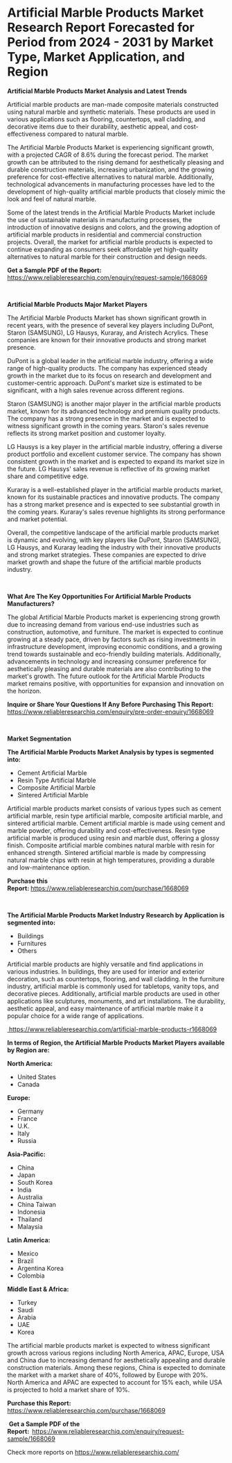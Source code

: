 <p><h1>Artificial Marble Products Market Research Report Forecasted for Period from 2024 -  2031 by Market Type, Market Application, and Region</h1></p><p><strong>Artificial Marble Products Market Analysis and Latest Trends</strong></p>
<p><p>Artificial marble products are man-made composite materials constructed using natural marble and synthetic materials. These products are used in various applications such as flooring, countertops, wall cladding, and decorative items due to their durability, aesthetic appeal, and cost-effectiveness compared to natural marble.</p><p>The Artificial Marble Products Market is experiencing significant growth, with a projected CAGR of 8.6% during the forecast period. The market growth can be attributed to the rising demand for aesthetically pleasing and durable construction materials, increasing urbanization, and the growing preference for cost-effective alternatives to natural marble. Additionally, technological advancements in manufacturing processes have led to the development of high-quality artificial marble products that closely mimic the look and feel of natural marble.</p><p>Some of the latest trends in the Artificial Marble Products Market include the use of sustainable materials in manufacturing processes, the introduction of innovative designs and colors, and the growing adoption of artificial marble products in residential and commercial construction projects. Overall, the market for artificial marble products is expected to continue expanding as consumers seek affordable yet high-quality alternatives to natural marble for their construction and design needs.</p></p>
<p><strong>Get a Sample PDF of the Report:&nbsp;</strong> <a href="https://www.reliableresearchiq.com/enquiry/request-sample/1668069">https://www.reliableresearchiq.com/enquiry/request-sample/1668069</a></p>
<p>&nbsp;</p>
<p><strong>Artificial Marble Products Major Market Players</strong></p>
<p><p>The Artificial Marble Products Market has shown significant growth in recent years, with the presence of several key players including DuPont, Staron (SAMSUNG), LG Hausys, Kuraray, and Aristech Acrylics. These companies are known for their innovative products and strong market presence.</p><p>DuPont is a global leader in the artificial marble industry, offering a wide range of high-quality products. The company has experienced steady growth in the market due to its focus on research and development and customer-centric approach. DuPont's market size is estimated to be significant, with a high sales revenue across different regions.</p><p>Staron (SAMSUNG) is another major player in the artificial marble products market, known for its advanced technology and premium quality products. The company has a strong presence in the market and is expected to witness significant growth in the coming years. Staron's sales revenue reflects its strong market position and customer loyalty.</p><p>LG Hausys is a key player in the artificial marble industry, offering a diverse product portfolio and excellent customer service. The company has shown consistent growth in the market and is expected to expand its market size in the future. LG Hausys' sales revenue is reflective of its growing market share and competitive edge.</p><p>Kuraray is a well-established player in the artificial marble products market, known for its sustainable practices and innovative products. The company has a strong market presence and is expected to see substantial growth in the coming years. Kuraray's sales revenue highlights its strong performance and market potential.</p><p>Overall, the competitive landscape of the artificial marble products market is dynamic and evolving, with key players like DuPont, Staron (SAMSUNG), LG Hausys, and Kuraray leading the industry with their innovative products and strong market strategies. These companies are expected to drive market growth and shape the future of the artificial marble products industry.</p></p>
<p>&nbsp;</p>
<p><strong>What Are The Key Opportunities For Artificial Marble Products Manufacturers?</strong></p>
<p><p>The global Artificial Marble Products market is experiencing strong growth due to increasing demand from various end-use industries such as construction, automotive, and furniture. The market is expected to continue growing at a steady pace, driven by factors such as rising investments in infrastructure development, improving economic conditions, and a growing trend towards sustainable and eco-friendly building materials. Additionally, advancements in technology and increasing consumer preference for aesthetically pleasing and durable materials are also contributing to the market's growth. The future outlook for the Artificial Marble Products market remains positive, with opportunities for expansion and innovation on the horizon.</p></p>
<p><strong>Inquire or Share Your Questions If Any Before Purchasing This Report:</strong> <a href="https://www.reliableresearchiq.com/enquiry/pre-order-enquiry/1668069">https://www.reliableresearchiq.com/enquiry/pre-order-enquiry/1668069</a></p>
<p>&nbsp;</p>
<p><strong>Market Segmentation</strong></p>
<p><strong>The Artificial Marble Products Market Analysis by types is segmented into:</strong></p>
<p><ul><li>Cement Artificial Marble</li><li>Resin Type Artificial Marble</li><li>Composite Artificial Marble</li><li>Sintered Artificial Marble</li></ul></p>
<p><p>Artificial marble products market consists of various types such as cement artificial marble, resin type artificial marble, composite artificial marble, and sintered artificial marble. Cement artificial marble is made using cement and marble powder, offering durability and cost-effectiveness. Resin type artificial marble is produced using resin and marble dust, offering a glossy finish. Composite artificial marble combines natural marble with resin for enhanced strength. Sintered artificial marble is made by compressing natural marble chips with resin at high temperatures, providing a durable and low-maintenance option.</p></p>
<p><strong>Purchase this Report:&nbsp;</strong><a href="https://www.reliableresearchiq.com/purchase/1668069">https://www.reliableresearchiq.com/purchase/1668069</a></p>
<p>&nbsp;</p>
<p><strong>The Artificial Marble Products Market Industry Research by Application is segmented into:</strong></p>
<p><ul><li>Buildings</li><li>Furnitures</li><li>Others</li></ul></p>
<p><p>Artificial marble products are highly versatile and find applications in various industries. In buildings, they are used for interior and exterior decoration, such as countertops, flooring, and wall cladding. In the furniture industry, artificial marble is commonly used for tabletops, vanity tops, and decorative pieces. Additionally, artificial marble products are used in other applications like sculptures, monuments, and art installations. The durability, aesthetic appeal, and easy maintenance of artificial marble make it a popular choice for a wide range of applications.</p></p>
<p><a href="https://www.reliableresearchiq.com/artificial-marble-products-r1668069">&nbsp;https://www.reliableresearchiq.com/artificial-marble-products-r1668069</a></p>
<p><strong>In terms of Region, the Artificial Marble Products Market Players available by Region are:</strong></p>
<p>
    <p> <strong> North America: </strong>
        <ul>
            <li>United States</li>
            <li>Canada</li>
        </ul>
        </p> 
    <p> <strong> Europe: </strong>
        <ul>
            <li>Germany</li>
            <li>France</li>
            <li>U.K.</li>
            <li>Italy</li>
            <li>Russia</li>
        </ul>
        </p> 
    <p> <strong> Asia-Pacific: </strong>
        <ul>
            <li>China</li>
            <li>Japan</li>
            <li>South Korea</li>
            <li>India</li>
            <li>Australia</li>
            <li>China Taiwan</li>
            <li>Indonesia</li>
            <li>Thailand</li>
            <li>Malaysia</li>
        </ul>
        </p> 
    <p> <strong> Latin America: </strong>
        <ul>
            <li>Mexico</li>
            <li>Brazil</li>
            <li>Argentina Korea</li>
            <li>Colombia</li>
        </ul>
        </p> 
    <p> <strong> Middle East & Africa: </strong>
        <ul>
            <li>Turkey</li>
            <li>Saudi</li>
            <li>Arabia</li>
            <li>UAE</li>
            <li>Korea</li>
        </ul>
    </p>
    </p>
<p><p>The artificial marble products market is expected to witness significant growth across various regions including North America, APAC, Europe, USA and China due to increasing demand for aesthetically appealing and durable construction materials. Among these regions, China is expected to dominate the market with a market share of 40%, followed by Europe with 20%. North America and APAC are expected to account for 15% each, while USA is projected to hold a market share of 10%.</p></p>
<p><strong>Purchase this Report: </strong><a href="https://www.reliableresearchiq.com/purchase/1668069">https://www.reliableresearchiq.com/purchase/1668069</a></p>
<p>&nbsp;<strong>Get a Sample PDF of the Report:&nbsp;&nbsp;</strong><a href="https://www.reliableresearchiq.com/enquiry/request-sample/1668069">https://www.reliableresearchiq.com/enquiry/request-sample/1668069</a></p>
<p><strong></strong></p>
<p>Check more reports on <a href="https://www.reliableresearchiq.com/">https://www.reliableresearchiq.com/</a></p>